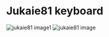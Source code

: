 # Jukaie81 keyboard

![jukaie81 image1](https://user-images.githubusercontent.com/104061259/164385692-eab14012-f9a1-4f5b-802e-55f498f79fc0.jpg)
![jukaie81 image](https://user-images.githubusercontent.com/104061259/164385701-c021841f-b184-4bd3-8c96-9413d7ab40d4.jpg)

